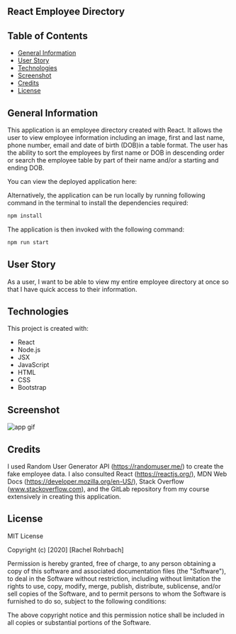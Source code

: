## React Employee Directory

## Table of Contents
* [General Information](#general-information)
* [User Story](user-story)
* [Technologies](#technologies)
* [Screenshot](#screenshot)
* [Credits](#credits)
* [License](#license)

## General Information
This application is an employee directory created with React. It allows the user to view employee information including an image, first and last name, phone number, email and date of birth (DOB)in a table format. The user has the ability to sort the employees by first name or DOB in descending order or search the employee table by part of their name and/or a starting and ending DOB.  

You can view the deployed application here: 

Alternatively, the application can be run locally by running following command in the terminal to install the dependencies required:
```sh
npm install
```
The application is then invoked with the following command:
```sh
npm run start
```

## User Story
As a user, I want to be able to view my entire employee directory at once so that I have quick access to their information.

## Technologies
This project is created with: 
* React 
* Node.js 
* JSX
* JavaScript
* HTML
* CSS
* Bootstrap

## Screenshot
![app gif](./public/assets/images/app-demo.gif)


## Credits
I used Random User Generator API (https://randomuser.me/) to create the fake employee data. I also consulted React (https://reactjs.org/), MDN Web Docs (https://developer.mozilla.org/en-US/), Stack Overflow (www.stackoverflow.com), and the GitLab repository from my course extensively in creating this application. 

## License
MIT License

Copyright (c) [2020] [Rachel Rohrbach]

Permission is hereby granted, free of charge, to any person obtaining a copy
of this software and associated documentation files (the "Software"), to deal
in the Software without restriction, including without limitation the rights
to use, copy, modify, merge, publish, distribute, sublicense, and/or sell
copies of the Software, and to permit persons to whom the Software is
furnished to do so, subject to the following conditions:

The above copyright notice and this permission notice shall be included in all
copies or substantial portions of the Software.